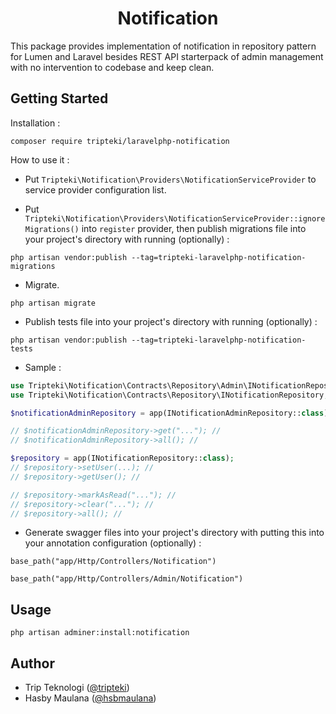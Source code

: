 <h1 align="center">Notification</h1>

This package provides implementation of notification in repository pattern for Lumen and Laravel besides REST API starterpack of admin management with no intervention to codebase and keep clean.

Getting Started
---

Installation :

```
composer require tripteki/laravelphp-notification
```

How to use it :

- Put `Tripteki\Notification\Providers\NotificationServiceProvider` to service provider configuration list.

- Put `Tripteki\Notification\Providers\NotificationServiceProvider::ignoreMigrations()` into `register` provider, then publish migrations file into your project's directory with running (optionally) :

```
php artisan vendor:publish --tag=tripteki-laravelphp-notification-migrations
```

- Migrate.

```
php artisan migrate
```

- Publish tests file into your project's directory with running (optionally) :

```
php artisan vendor:publish --tag=tripteki-laravelphp-notification-tests
```

- Sample :

```php
use Tripteki\Notification\Contracts\Repository\Admin\INotificationRepository as INotificationAdminRepository;
use Tripteki\Notification\Contracts\Repository\INotificationRepository;

$notificationAdminRepository = app(INotificationAdminRepository::class);

// $notificationAdminRepository->get("..."); //
// $notificationAdminRepository->all(); //

$repository = app(INotificationRepository::class);
// $repository->setUser(...); //
// $repository->getUser(); //

// $repository->markAsRead("..."); //
// $repository->clear("..."); //
// $repository->all(); //
```

- Generate swagger files into your project's directory with putting this into your annotation configuration (optionally) :

```
base_path("app/Http/Controllers/Notification")
```

```
base_path("app/Http/Controllers/Admin/Notification")
```

Usage
---

`php artisan adminer:install:notification`

Author
---

- Trip Teknologi ([@tripteki](https://linkedin.com/company/tripteki))
- Hasby Maulana ([@hsbmaulana](https://linkedin.com/in/hsbmaulana))

